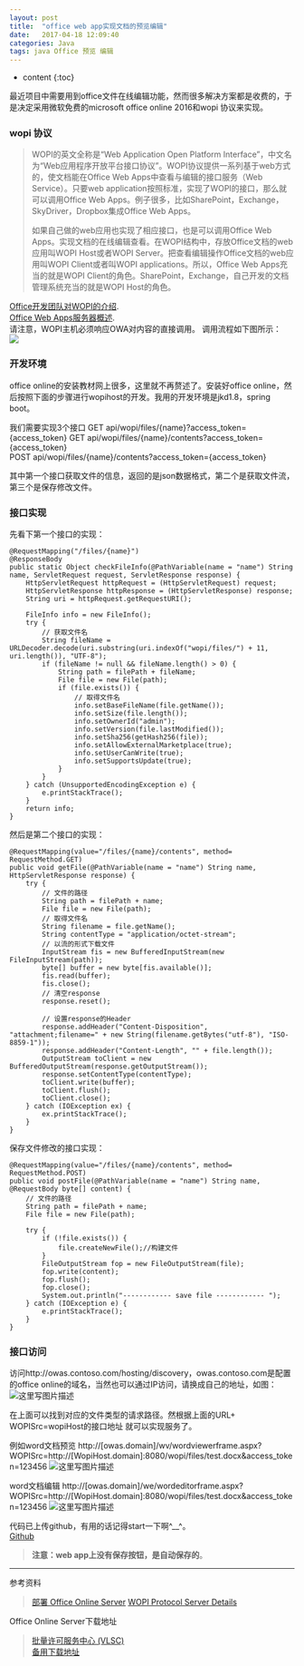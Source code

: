 ```yaml
---
layout: post
title:  "office web app实现文档的预览编辑"
date:   2017-04-18 12:09:40
categories: Java
tags: java Office 预览 编辑
---
```


* content
{:toc}

最近项目中需要用到office文件在线编辑功能，然而很多解决方案都是收费的，于是决定采用微软免费的microsoft office online 2016和wopi 协议来实现。




### wopi 协议
>   WOPI的英文全称是“Web Application Open Platform Interface”，中文名为“Web应用程序开放平台接口协议”。WOPI协议提供一系列基于web方式的，使文档能在Office Web Apps中查看与编辑的接口服务（Web Service）。只要web application按照标准，实现了WOPI的接口，那么就可以调用Office Web Apps。例子很多，比如SharePoint，Exchange，SkyDriver，Dropbox集成Office Web Apps。  
> 
> 如果自己做的web应用也实现了相应接口，也是可以调用Office Web Apps。实现文档的在线编辑查看。在WOPI结构中，存放Office文档的web应用叫WOPI Host或者WOPI Server。把查看编辑操作Office文档的web应用叫WOPI Client或者叫WOPI applications。所以，Office Web Apps充当的就是WOPI Client的角色。SharePoint，Exchange，自己开发的文档管理系统充当的就是WOPI Host的角色。
> 

[Office开发团队对WOPI的介绍](http://blogs.msdn.com/b/officedevdocs/archive/2013/03/21/introducing-wopi.aspx).  
[Office Web Apps服务器概述](http://technet.microsoft.com/en-us/library/jj219437.aspx).  
请注意，WOPI主机必须响应OWA对内容的直接调用。 调用流程如下图所示：  
![](https://msdnshared.blob.core.windows.net/media/MSDNBlogsFS/prod.evol.blogs.msdn.com/CommunityServer.Blogs.Components.WeblogFiles/00/00/00/92/50/metablogapi/7128.Intro_WOPI_5C7408B7.jpg)



### 开发环境
office online的安装教材网上很多，这里就不再赘述了。安装好office online，然后按照下面的步骤进行wopihost的开发。我用的开发环境是jkd1.8，spring boot。

我们需要实现3个接口
GET    api/wopi/files/{name}?access_token={access_token}
GET    api/wopi/files/{name}/contents?access_token={access_token}     
POST  api/wopi/files/{name}/contents?access_token={access_token}

其中第一个接口获取文件的信息，返回的是json数据格式，第二个是获取文件流，第三个是保存修改文件。


### 接口实现
先看下第一个接口的实现：
```
@RequestMapping("/files/{name}")
@ResponseBody
public static Object checkFileInfo(@PathVariable(name = "name") String name, ServletRequest request, ServletResponse response) {
    HttpServletRequest httpRequest = (HttpServletRequest) request;
    HttpServletResponse httpResponse = (HttpServletResponse) response;
    String uri = httpRequest.getRequestURI();

    FileInfo info = new FileInfo();
    try {
        // 获取文件名
        String fileName = URLDecoder.decode(uri.substring(uri.indexOf("wopi/files/") + 11, uri.length()), "UTF-8");
        if (fileName != null && fileName.length() > 0) {
            String path = filePath + fileName;
            File file = new File(path);
            if (file.exists()) {
                // 取得文件名
                info.setBaseFileName(file.getName());
                info.setSize(file.length());
                info.setOwnerId("admin");
                info.setVersion(file.lastModified());
                info.setSha256(getHash256(file));
                info.setAllowExternalMarketplace(true);
                info.setUserCanWrite(true);
                info.setSupportsUpdate(true);
            }
        }
    } catch (UnsupportedEncodingException e) {
        e.printStackTrace();
    }
    return info;
}
```



然后是第二个接口的实现：

```
@RequestMapping(value="/files/{name}/contents", method= RequestMethod.GET)
public void getFile(@PathVariable(name = "name") String name, HttpServletResponse response) {
    try {
        // 文件的路径
        String path = filePath + name;
        File file = new File(path);
        // 取得文件名
        String filename = file.getName();
        String contentType = "application/octet-stream";
        // 以流的形式下载文件
        InputStream fis = new BufferedInputStream(new FileInputStream(path));
        byte[] buffer = new byte[fis.available()];
        fis.read(buffer);
        fis.close();
        // 清空response
        response.reset();

        // 设置response的Header
        response.addHeader("Content-Disposition", "attachment;filename=" + new String(filename.getBytes("utf-8"), "ISO-8859-1"));
        response.addHeader("Content-Length", "" + file.length());
        OutputStream toClient = new BufferedOutputStream(response.getOutputStream());
        response.setContentType(contentType);
        toClient.write(buffer);
        toClient.flush();
        toClient.close();
    } catch (IOException ex) {
        ex.printStackTrace();
    }
}    
```

保存文件修改的接口实现：

```
@RequestMapping(value="/files/{name}/contents", method= RequestMethod.POST)
public void postFile(@PathVariable(name = "name") String name, @RequestBody byte[] content) {
    // 文件的路径
    String path = filePath + name;
    File file = new File(path);

    try {
        if (!file.exists()) {
            file.createNewFile();//构建文件
        }
        FileOutputStream fop = new FileOutputStream(file);
        fop.write(content);
        fop.flush();
        fop.close();
        System.out.println("------------ save file ------------ ");
    } catch (IOException e) {
        e.printStackTrace();
    }
}
```




### 接口访问

访问http://owas.contoso.com/hosting/discovery，owas.contoso.com是配置的office online的域名，当然也可以通过IP访问，请换成自己的地址，如图：
![这里写图片描述](http://img.blog.csdn.net/20170418114309314?watermark/2/text/aHR0cDovL2Jsb2cuY3Nkbi5uZXQveXVmZWl5YW5saXU=/font/5a6L5L2T/fontsize/400/fill/I0JBQkFCMA==/dissolve/70/gravity/SouthEast)

在上面可以找到对应的文件类型的请求路径。然根据上面的URL+ WOPISrc=wopiHost的接口地址
就可以实现服务了。

例如word文档预览
http://[owas.domain]/wv/wordviewerframe.aspx?WOPISrc=http://[WopiHost.domain]:8080/wopi/files/test.docx&access_token=123456
![这里写图片描述](http://img.blog.csdn.net/20170418172425910?watermark/2/text/aHR0cDovL2Jsb2cuY3Nkbi5uZXQveXVmZWl5YW5saXU=/font/5a6L5L2T/fontsize/400/fill/I0JBQkFCMA==/dissolve/70/gravity/SouthEast)


word文档编辑
http://[owas.domain]/we/wordeditorframe.aspx?WOPISrc=http://[WopiHost.domain]:8080/wopi/files/test.docx&access_token=123456
![这里写图片描述](http://img.blog.csdn.net/20170418172534332?watermark/2/text/aHR0cDovL2Jsb2cuY3Nkbi5uZXQveXVmZWl5YW5saXU=/font/5a6L5L2T/fontsize/400/fill/I0JBQkFCMA==/dissolve/70/gravity/SouthEast)



代码已上传github，有用的话记得start一下啊^__^。  
[Github](https://github.com/ethendev/wopihost)



> **注意：**web app上没有保存按钮，是自动保存的****。

---------
参考资料
>[部署 Office Online Server](https://msdn.microsoft.com/library/jj219455(v=office.16).aspx)  
>[WOPI Protocol Server Details](https://msdn.microsoft.com/en-us/library/hh643135(v=office.12).aspx)
>

Office Online Server下载地址
>[批量许可服务中心 (VLSC)](https://www.microsoft.com/Licensing/servicecenter/default.aspx)  
[备用下载地址](http://www.0daydown.com/10/630107.html)
>